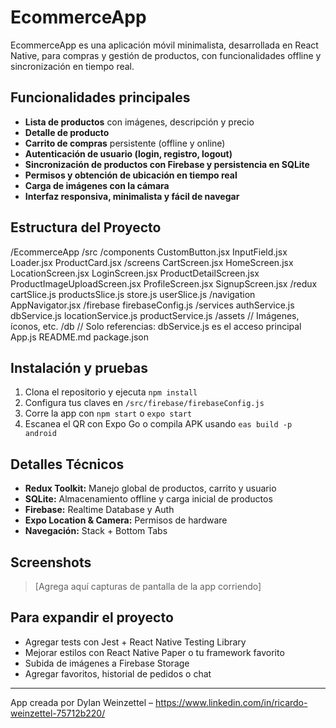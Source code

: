 # EcommerceApp

EcommerceApp es una aplicación móvil minimalista, desarrollada en React Native, para compras y gestión de productos, con funcionalidades offline y sincronización en tiempo real.

## Funcionalidades principales

- **Lista de productos** con imágenes, descripción y precio
- **Detalle de producto**
- **Carrito de compras** persistente (offline y online)
- **Autenticación de usuario (login, registro, logout)**
- **Sincronización de productos con Firebase y persistencia en SQLite**
- **Permisos y obtención de ubicación en tiempo real**
- **Carga de imágenes con la cámara**
- **Interfaz responsiva, minimalista y fácil de navegar**

## Estructura del Proyecto

/EcommerceApp
  /src
    /components
      CustomButton.jsx
      InputField.jsx
      Loader.jsx
      ProductCard.jsx
    /screens
      CartScreen.jsx
      HomeScreen.jsx
      LocationScreen.jsx
      LoginScreen.jsx
      ProductDetailScreen.jsx
      ProductImageUploadScreen.jsx
      ProfileScreen.jsx
      SignupScreen.jsx
    /redux
      cartSlice.js
      productsSlice.js
      store.js
      userSlice.js
    /navigation
      AppNavigator.jsx
    /firebase
      firebaseConfig.js
    /services
      authService.js
      dbService.js
      locationService.js
      productService.js
    /assets
      // Imágenes, íconos, etc.
    /db
      // Solo referencias: dbService.js es el acceso principal
  App.js
  README.md
  package.json


## Instalación y pruebas

1. Clona el repositorio y ejecuta `npm install`
2. Configura tus claves en `/src/firebase/firebaseConfig.js`
3. Corre la app con `npm start` o `expo start`
4. Escanea el QR con Expo Go o compila APK usando `eas build -p android`

## Detalles Técnicos

- **Redux Toolkit:** Manejo global de productos, carrito y usuario
- **SQLite:** Almacenamiento offline y carga inicial de productos
- **Firebase:** Realtime Database y Auth
- **Expo Location & Camera:** Permisos de hardware
- **Navegación:** Stack + Bottom Tabs

## Screenshots

> [Agrega aquí capturas de pantalla de la app corriendo]

## Para expandir el proyecto

- Agregar tests con Jest + React Native Testing Library
- Mejorar estilos con React Native Paper o tu framework favorito
- Subida de imágenes a Firebase Storage
- Agregar favoritos, historial de pedidos o chat

---

App creada por Dylan Weinzettel – https://www.linkedin.com/in/ricardo-weinzettel-75712b220/ 
